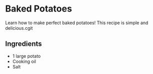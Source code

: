 # Baked Potatoes

Learn how to make perfect baked potatoes! This recipe is simple and delicious.cgit

## Ingredients

- 1 large potato
- Cooking oil
- Salt
